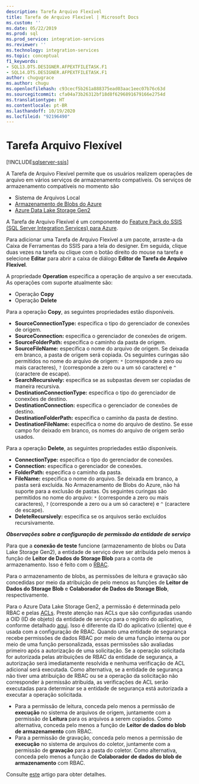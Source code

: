 ```yaml
---
description: Tarefa Arquivo Flexível
title: Tarefa de Arquivo Flexível | Microsoft Docs
ms.custom: ''
ms.date: 05/22/2019
ms.prod: sql
ms.prod_service: integration-services
ms.reviewer: ''
ms.technology: integration-services
ms.topic: conceptual
f1_keywords:
- SQL13.DTS.DESIGNER.AFPEXTFILETASK.F1
- SQL14.DTS.DESIGNER.AFPEXTFILETASK.F1
author: chugugrace
ms.author: chugu
ms.openlocfilehash: c93cecf5b261a888375ead03aac1eec07b76c63d
ms.sourcegitcommit: cfa04a73b26312bf18d8f6296891679166e2754d
ms.translationtype: HT
ms.contentlocale: pt-BR
ms.lasthandoff: 10/19/2020
ms.locfileid: "92196490"
---
```

# <a name="flexible-file-task"></a>Tarefa Arquivo Flexível

[!INCLUDE[sqlserver-ssis](../../includes/applies-to-version/sqlserver-ssis.md)]

A Tarefa de Arquivo Flexível permite que os usuários realizem operações de arquivo em vários serviços de armazenamento compatíveis.
Os serviços de armazenamento compatíveis no momento são

- Sistema de Arquivos Local
- [Armazenamento de Blobs do Azure](https://azure.microsoft.com/services/storage/blobs/)
- [Azure Data Lake Storage Gen2](/azure/storage/blobs/data-lake-storage-introduction)

A Tarefa de Arquivo Flexível é um componente do [Feature Pack do SSIS (SQL Server Integration Services) para Azure](../../integration-services/azure-feature-pack-for-integration-services-ssis.md).

Para adicionar uma Tarefa de Arquivo Flexível a um pacote, arraste-a da Caixa de Ferramentas do SSIS para a tela do designer. Em seguida, clique duas vezes na tarefa ou clique com o botão direito do mouse na tarefa e selecione **Editar** para abrir a caixa de diálogo **Editor de Tarefa de Arquivo Flexível**.

A propriedade **Operation** especifica a operação de arquivo a ser executada.
As operações com suporte atualmente são:
- Operação **Copy**
- Operação **Delete**

Para a operação **Copy**, as seguintes propriedades estão disponíveis.

- **SourceConnectionType:** especifica o tipo do gerenciador de conexões de origem.
- **SourceConnection:** especifica o gerenciador de conexões de origem.
- **SourceFolderPath:** especifica o caminho da pasta de origem.
- **SourceFileName:** especifica o nome do arquivo de origem. Se deixada em branco, a pasta de origem será copiada. Os seguintes curingas são permitidos no nome do arquivo de origem: `*` (corresponde a zero ou mais caracteres), `?` (corresponde a zero ou a um só caractere) e `^` (caractere de escape).
- **SearchRecursively:** especifica se as subpastas devem ser copiadas de maneira recursiva.
- **DestinationConnectionType:** especifica o tipo do gerenciador de conexões de destino.
- **DestinationConnection:** especifica o gerenciador de conexões de destino.
- **DestinationFolderPath:** especifica o caminho da pasta de destino.
- **DestinationFileName:** especifica o nome do arquivo de destino. Se esse campo for deixado em branco, os nomes do arquivo de origem serão usados.

Para a operação **Delete**, as seguintes propriedades estão disponíveis.
- **ConnectionType:** especifica o tipo do gerenciador de conexões.
- **Connection:** especifica o gerenciador de conexões.
- **FolderPath:** especifica o caminho da pasta.
- **FileName:** especifica o nome do arquivo. Se deixada em branco, a pasta será excluída. No Armazenamento de Blobs do Azure, não há suporte para a exclusão de pastas. Os seguintes curingas são permitidos no nome do arquivo: `*` (corresponde a zero ou mais caracteres), `?` (corresponde a zero ou a um só caractere) e `^` (caractere de escape).
- **DeleteRecursively:** especifica se os arquivos serão excluídos recursivamente.

***Observações sobre a configuração de permissão da entidade de serviço***

Para que a **conexão de teste** funcione (armazenamento de blobs ou Data Lake Storage Gen2), a entidade de serviço deve ser atribuída pelo menos à função de **Leitor de Dados do Storage Blob** para a conta de armazenamento.
Isso é feito com o [RBAC](/azure/storage/common/storage-auth-aad-rbac-portal#assign-rbac-roles-using-the-azure-portal).

Para o armazenamento de blobs, as permissões de leitura e gravação são concedidas por meio da atribuição de pelo menos as funções de **Leitor de Dados do Storage Blob** e **Colaborador de Dados do Storage Blob**, respectivamente.

Para o Azure Data Lake Storage Gen2, a permissão é determinada pelo RBAC e pelas [ACLs](/azure/storage/blobs/data-lake-storage-how-to-set-permissions-storage-explorer).
Preste atenção nas ACLs que são configuradas usando a OID (ID de objeto) da entidade de serviço para o registro do aplicativo, conforme detalhado [aqui](/azure/storage/blobs/data-lake-storage-access-control#how-do-i-set-acls-correctly-for-a-service-principal).
Isso é diferente da ID do aplicativo (cliente) que é usada com a configuração de RBAC.
Quando uma entidade de segurança recebe permissões de dados RBAC por meio de uma função interna ou por meio de uma função personalizada, essas permissões são avaliadas primeiro após a autorização de uma solicitação.
Se a operação solicitada for autorizada pelas atribuições de RBAC da entidade de segurança, a autorização será imediatamente resolvida e nenhuma verificação de ACL adicional será executada.
Como alternativa, se a entidade de segurança não tiver uma atribuição de RBAC ou se a operação da solicitação não corresponder à permissão atribuída, as verificações de ACL serão executadas para determinar se a entidade de segurança está autorizada a executar a operação solicitada.

- Para a permissão de leitura, conceda pelo menos a permissão de **execução** no sistema de arquivos de origem, juntamente com a permissão de **Leitura** para os arquivos a serem copiados. Como alternativa, conceda pelo menos a função de **Leitor de dados do blob de armazenamento** com RBAC.
- Para a permissão de gravação, conceda pelo menos a permissão de **execução** no sistema de arquivos do coletor, juntamente com a permissão de **gravação** para a pasta do coletor. Como alternativa, conceda pelo menos a função de **Colaborador de dados do blob de armazenamento** com RBAC.

Consulte [este](/azure/storage/blobs/data-lake-storage-access-control) artigo para obter detalhes.